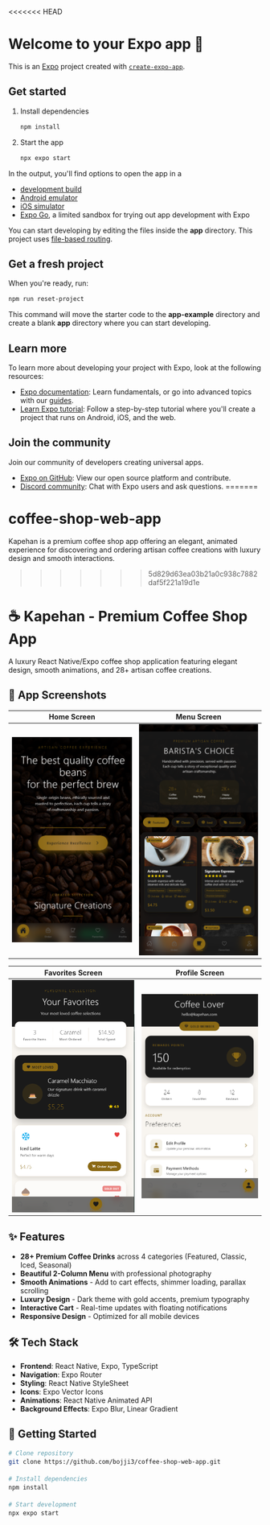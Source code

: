 <<<<<<< HEAD
# Welcome to your Expo app 👋

This is an [Expo](https://expo.dev) project created with [`create-expo-app`](https://www.npmjs.com/package/create-expo-app).

## Get started

1. Install dependencies

   ```bash
   npm install
   ```

2. Start the app

   ```bash
   npx expo start
   ```

In the output, you'll find options to open the app in a

- [development build](https://docs.expo.dev/develop/development-builds/introduction/)
- [Android emulator](https://docs.expo.dev/workflow/android-studio-emulator/)
- [iOS simulator](https://docs.expo.dev/workflow/ios-simulator/)
- [Expo Go](https://expo.dev/go), a limited sandbox for trying out app development with Expo

You can start developing by editing the files inside the **app** directory. This project uses [file-based routing](https://docs.expo.dev/router/introduction).

## Get a fresh project

When you're ready, run:

```bash
npm run reset-project
```

This command will move the starter code to the **app-example** directory and create a blank **app** directory where you can start developing.

## Learn more

To learn more about developing your project with Expo, look at the following resources:

- [Expo documentation](https://docs.expo.dev/): Learn fundamentals, or go into advanced topics with our [guides](https://docs.expo.dev/guides).
- [Learn Expo tutorial](https://docs.expo.dev/tutorial/introduction/): Follow a step-by-step tutorial where you'll create a project that runs on Android, iOS, and the web.

## Join the community

Join our community of developers creating universal apps.

- [Expo on GitHub](https://github.com/expo/expo): View our open source platform and contribute.
- [Discord community](https://chat.expo.dev): Chat with Expo users and ask questions.
=======
# coffee-shop-web-app
Kapehan is a premium coffee shop app offering an elegant, animated experience for discovering and ordering artisan coffee creations with luxury design and smooth interactions.
>>>>>>> 5d829d63ea03b21a0c938c7882daf5f221a19d1e

# ☕ Kapehan - Premium Coffee Shop App

A luxury React Native/Expo coffee shop application featuring elegant design, smooth animations, and 28+ artisan coffee creations.

## 📸 App Screenshots

| Home Screen | Menu Screen |
|-------------|-------------|
| ![Home Screen](./screenshots/home.png) | ![Menu Screen](./screenshots/menu.png) |

| Favorites Screen | Profile Screen |
|------------------|----------------|
| ![Favorites Screen](./screenshots/favorites.png) | ![Profile Screen](./screenshots/profile.png) |

## ✨ Features

- **28+ Premium Coffee Drinks** across 4 categories (Featured, Classic, Iced, Seasonal)
- **Beautiful 2-Column Menu** with professional photography
- **Smooth Animations** - Add to cart effects, shimmer loading, parallax scrolling
- **Luxury Design** - Dark theme with gold accents, premium typography
- **Interactive Cart** - Real-time updates with floating notifications
- **Responsive Design** - Optimized for all mobile devices

## 🛠️ Tech Stack

- **Frontend**: React Native, Expo, TypeScript
- **Navigation**: Expo Router
- **Styling**: React Native StyleSheet
- **Icons**: Expo Vector Icons
- **Animations**: React Native Animated API
- **Background Effects**: Expo Blur, Linear Gradient

## 🚀 Getting Started

```bash
# Clone repository
git clone https://github.com/bojji3/coffee-shop-web-app.git

# Install dependencies
npm install

# Start development
npx expo start